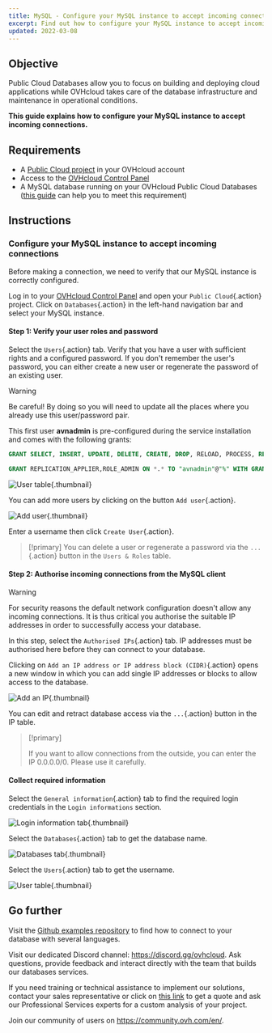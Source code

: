 ```yaml
---
title: MySQL - Configure your MySQL instance to accept incoming connections
excerpt: Find out how to configure your MySQL instance to accept incoming connections
updated: 2022-03-08
---
```


## Objective

Public Cloud Databases allow you to focus on building and deploying cloud applications while OVHcloud takes care of the database infrastructure and maintenance in operational conditions.

**This guide explains how to configure your MySQL instance to accept incoming connections.**

## Requirements

- A [Public Cloud project](https://www.ovhcloud.com/pl/public-cloud/) in your OVHcloud account
- Access to the [OVHcloud Control Panel](/links/manager)
- A MySQL database running on your OVHcloud Public Cloud Databases ([this guide](/pages/public_cloud/public_cloud_databases/databases_01_order_control_panel) can help you to meet this requirement)

## Instructions

### Configure your MySQL instance to accept incoming connections

Before making a connection, we need to verify that our MySQL instance is correctly configured.

Log in to your [OVHcloud Control Panel](/links/manager) and open your `Public Cloud`{.action} project. Click on `Databases`{.action} in the left-hand navigation bar and select your MySQL instance.

#### Step 1: Verify your user roles and password

Select the `Users`{.action} tab. Verify that you have a user with sufficient rights and a configured password. If you don't remember the user's password, you can either create a new user or regenerate the password of an existing user.

> [!warning]
> Be careful! By doing so you will need to update all the places where you already use this user/password pair.
>

This first user **avnadmin** is pre-configured during the service installation and comes with the following grants:

```sql
GRANT SELECT, INSERT, UPDATE, DELETE, CREATE, DROP, RELOAD, PROCESS, REFERENCES, INDEX, ALTER, SHOW DATABASES, CREATE TEMPORARY TABLES, LOCK TABLES, EXECUTE, REPLICATION SLAVE, REPLICATION CLIENT, CREATE VIEW, SHOW VIEW, CREATE ROUTINE, ALTER ROUTINE, CREATE USER, EVENT, TRIGGER ON *.* TO "avnadmin"@"%" WITH GRANT OPTION

GRANT REPLICATION_APPLIER,ROLE_ADMIN ON *.* TO "avnadmin"@"%" WITH GRANT OPTION
```

![User table](images/mysql_07_prepare_for_incoming_connections-20220308112922280.png){.thumbnail}

You can add more users by clicking on the button `Add user`{.action}.

![Add user](images/mysql_07_prepare_for_incoming_connections-20220308111540905.png){.thumbnail}

Enter a username then click `Create User`{.action}.

> [!primary]
> You can delete a user or regenerate a password via the `...`{.action} button in the `Users & Roles` table.

#### Step 2: Authorise incoming connections from the MySQL client

> [!warning]
> For security reasons the default network configuration doesn't allow any incoming connections. It is thus critical you authorise the suitable IP addresses in order to successfully access your database.

In this step, select the `Authorised IPs`{.action} tab. IP addresses must be authorised here before they can connect to your database.

Clicking on `Add an IP address or IP address block (CIDR)`{.action} opens a new window in which you can add single IP addresses or blocks to allow access to the database.

![Add an IP](images/ip_authorize.png){.thumbnail}

You can edit and retract database access via the `...`{.action} button in the IP table.

> [!primary]
>
> If you want to allow connections from the outside, you can enter the IP 0.0.0.0/0. Please use it carefully.
>

#### Collect required information

Select the `General information`{.action} tab to find the required login credentials in the `Login informations` section.

![Login information tab](images/mysql_04_connect_php-20220124153927876.png){.thumbnail}

Select the `Databases`{.action} tab to get the database name.

![Databases tab](images/mysql_04_connect_php-20220124154604558.png){.thumbnail}

Select the `Users`{.action} tab to get the username.

![User table](images/mysql_07_prepare_for_incoming_connections-20220308112922280.png){.thumbnail}

## Go further

Visit the [Github examples repository](https://github.com/ovh/public-cloud-databases-examples/tree/main/databases/mysql) to find how to connect to your database with several languages.

Visit our dedicated Discord channel: <https://discord.gg/ovhcloud>. Ask questions, provide feedback and interact directly with the team that builds our databases services.

If you need training or technical assistance to implement our solutions, contact your sales representative or click on [this link](https://www.ovhcloud.com/pl/professional-services/) to get a quote and ask our Professional Services experts for a custom analysis of your project.

Join our community of users on <https://community.ovh.com/en/>.
